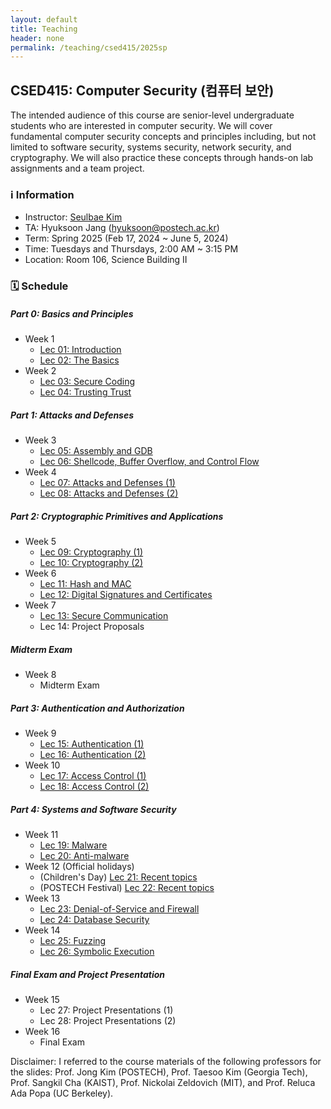 ```yaml
---
layout: default
title: Teaching
header: none
permalink: /teaching/csed415/2025sp
---
```


## CSED415: Computer Security (컴퓨터 보안)

The intended audience of this course are senior-level undergraduate students
who are interested in computer security. We will cover fundamental computer
security concepts and principles including, but not limited to software
security, systems security, network security, and cryptography. We will also
practice these concepts through hands-on lab assignments and a team project.

### ℹ️ Information
* Instructor: [Seulbae Kim](https://seulbae-security.github.io)
* TA: Hyuksoon Jang (hyuksoon@postech.ac.kr)
* Term: Spring 2025 (Feb 17, 2024 ~ June 5, 2024)
* Time: Tuesdays and Thursdays, 2:00 AM ~ 3:15 PM
* Location: Room 106, Science Building II

### 🗓️ Schedule

##### Part 0: Basics and Principles
* Week 1
  * [Lec 01: Introduction]()
  * [Lec 02: The Basics]()
* Week 2
  * [Lec 03: Secure Coding]()
  * [Lec 04: Trusting Trust]()

##### Part 1: Attacks and Defenses
* Week 3
  * [Lec 05: Assembly and GDB]()
  * [Lec 06: Shellcode, Buffer Overflow, and Control Flow]()
* Week 4
  * [Lec 07: Attacks and Defenses (1)]()
  * [Lec 08: Attacks and Defenses (2)]()

##### Part 2: Cryptographic Primitives and Applications
* Week 5
  * [Lec 09: Cryptography (1)]()
  * [Lec 10: Cryptography (2)]()
* Week 6
  * [Lec 11: Hash and MAC]()
  * [Lec 12: Digital Signatures and Certificates]()
* Week 7
  * [Lec 13: Secure Communication]()
  * Lec 14: Project Proposals

##### Midterm Exam
* Week 8
  * Midterm Exam

##### Part 3: Authentication and Authorization
* Week 9
  * [Lec 15: Authentication (1)]()
  * [Lec 16: Authentication (2)]()
* Week 10
  * [Lec 17: Access Control (1)]()
  * [Lec 18: Access Control (2)]()

##### Part 4: Systems and Software Security
* Week 11
  * [Lec 19: Malware]()
  * [Lec 20: Anti-malware]()
* Week 12 (Official holidays)
  * (Children's Day) [Lec 21: Recent topics]()
  * (POSTECH Festival) [Lec 22: Recent topics]()
* Week 13
  * [Lec 23: Denial-of-Service and Firewall]()
  * [Lec 24: Database Security]()
* Week 14
  * [Lec 25: Fuzzing]()
  * [Lec 26: Symbolic Execution]()

##### Final Exam and Project Presentation
* Week 15
  * Lec 27: Project Presentations (1)
  * Lec 28: Project Presentations (2)
* Week 16
  * Final Exam


Disclaimer:
I referred to the course materials of the following professors for the slides:
Prof. Jong Kim (POSTECH),
Prof. Taesoo Kim (Georgia Tech),
Prof. Sangkil Cha (KAIST),
Prof. Nickolai Zeldovich (MIT),
and Prof. Reluca Ada Popa (UC Berkeley).

